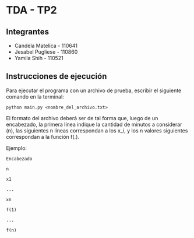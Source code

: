 # TDA - TP2

## Integrantes

* Candela Matelica - 110641
* Jesabel Pugliese - 110860
* Yamila Shih - 110521

## Instrucciones de ejecución
Para ejecutar el programa con un archivo de prueba, escribir el siguiente comando en la terminal:

```python main.py <nombre_del_archivo.txt>```

El formato del archivo deberá ser de tal forma que, luego de un encabezado, la primera línea indique la cantidad de minutos a considerar (n), las siguientes n líneas correspondan a los x_i, y los n valores siguientes correspondan a la función f(.).

Ejemplo:

```
Encabezado 

n

x1

...

xn

f(1)

...

f(n)
```

